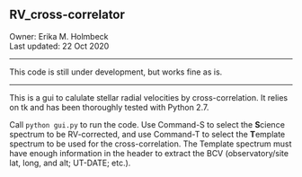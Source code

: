 <h2>RV_cross-correlator</h2>

Owner: Erika M. Holmbeck <br>
Last updated: 22 Oct 2020

---

This code is still under development, but works fine as is.

---

This is a gui to calulate stellar radial velocities by cross-correlation. It relies on tk and has been thoroughly tested with Python 2.7.

Call `python gui.py` to run the code. Use Command-S to select the **S**cience spectrum to be RV-corrected, and use Command-T to select the **T**emplate spectrum to be used for the cross-correlation. The Template spectrum must have enough information in the header to extract the BCV (observatory/site lat, long, and alt; UT-DATE; etc.).

